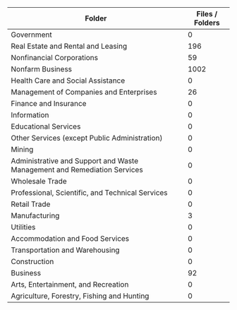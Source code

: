 | Folder                                                                   |   Files / Folders |
|--------------------------------------------------------------------------|-------------------|
| Government                                                               |                 0 |
| Real Estate and Rental and Leasing                                       |               196 |
| Nonfinancial Corporations                                                |                59 |
| Nonfarm Business                                                         |              1002 |
| Health Care and Social Assistance                                        |                 0 |
| Management of Companies and Enterprises                                  |                26 |
| Finance and Insurance                                                    |                 0 |
| Information                                                              |                 0 |
| Educational Services                                                     |                 0 |
| Other Services (except Public Administration)                            |                 0 |
| Mining                                                                   |                 0 |
| Administrative and Support and Waste Management and Remediation Services |                 0 |
| Wholesale Trade                                                          |                 0 |
| Professional, Scientific, and Technical Services                         |                 0 |
| Retail Trade                                                             |                 0 |
| Manufacturing                                                            |                 3 |
| Utilities                                                                |                 0 |
| Accommodation and Food Services                                          |                 0 |
| Transportation and Warehousing                                           |                 0 |
| Construction                                                             |                 0 |
| Business                                                                 |                92 |
| Arts, Entertainment, and Recreation                                      |                 0 |
| Agriculture, Forestry, Fishing and Hunting                               |                 0 |